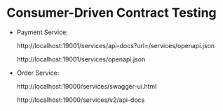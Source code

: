 Consumer-Driven Contract Testing
==============

- Payment Service:

    http://localhost:19001/services/api-docs?url=/services/openapi.json

    http://localhost:19001/services/openapi.json

- Order Service: 

    http://localhost:19000/services/swagger-ui.html

    http://localhost:19000/services/v2/api-docs
